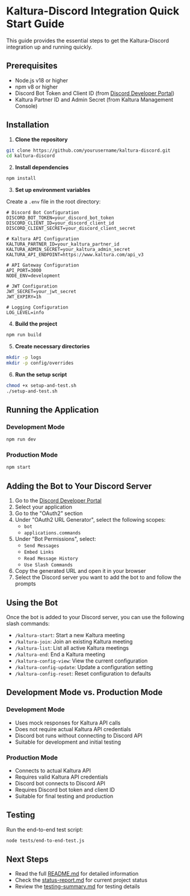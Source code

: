 # Kaltura-Discord Integration Quick Start Guide

This guide provides the essential steps to get the Kaltura-Discord integration up and running quickly.

## Prerequisites

- Node.js v18 or higher
- npm v8 or higher
- Discord Bot Token and Client ID (from [Discord Developer Portal](https://discord.com/developers/applications))
- Kaltura Partner ID and Admin Secret (from Kaltura Management Console)

## Installation

1. **Clone the repository**

```bash
git clone https://github.com/yourusername/kaltura-discord.git
cd kaltura-discord
```

2. **Install dependencies**

```bash
npm install
```

3. **Set up environment variables**

Create a `.env` file in the root directory:

```
# Discord Bot Configuration
DISCORD_BOT_TOKEN=your_discord_bot_token
DISCORD_CLIENT_ID=your_discord_client_id
DISCORD_CLIENT_SECRET=your_discord_client_secret

# Kaltura API Configuration
KALTURA_PARTNER_ID=your_kaltura_partner_id
KALTURA_ADMIN_SECRET=your_kaltura_admin_secret
KALTURA_API_ENDPOINT=https://www.kaltura.com/api_v3

# API Gateway Configuration
API_PORT=3000
NODE_ENV=development

# JWT Configuration
JWT_SECRET=your_jwt_secret
JWT_EXPIRY=1h

# Logging Configuration
LOG_LEVEL=info
```

4. **Build the project**

```bash
npm run build
```

5. **Create necessary directories**

```bash
mkdir -p logs
mkdir -p config/overrides
```

6. **Run the setup script**

```bash
chmod +x setup-and-test.sh
./setup-and-test.sh
```

## Running the Application

### Development Mode

```bash
npm run dev
```

### Production Mode

```bash
npm start
```

## Adding the Bot to Your Discord Server

1. Go to the [Discord Developer Portal](https://discord.com/developers/applications)
2. Select your application
3. Go to the "OAuth2" section
4. Under "OAuth2 URL Generator", select the following scopes:
   - `bot`
   - `applications.commands`
5. Under "Bot Permissions", select:
   - `Send Messages`
   - `Embed Links`
   - `Read Message History`
   - `Use Slash Commands`
6. Copy the generated URL and open it in your browser
7. Select the Discord server you want to add the bot to and follow the prompts

## Using the Bot

Once the bot is added to your Discord server, you can use the following slash commands:

- `/kaltura-start`: Start a new Kaltura meeting
- `/kaltura-join`: Join an existing Kaltura meeting
- `/kaltura-list`: List all active Kaltura meetings
- `/kaltura-end`: End a Kaltura meeting
- `/kaltura-config-view`: View the current configuration
- `/kaltura-config-update`: Update a configuration setting
- `/kaltura-config-reset`: Reset configuration to defaults

## Development Mode vs. Production Mode

### Development Mode

- Uses mock responses for Kaltura API calls
- Does not require actual Kaltura API credentials
- Discord bot runs without connecting to Discord API
- Suitable for development and initial testing

### Production Mode

- Connects to actual Kaltura API
- Requires valid Kaltura API credentials
- Discord bot connects to Discord API
- Requires Discord bot token and client ID
- Suitable for final testing and production

## Testing

Run the end-to-end test script:

```bash
node tests/end-to-end-test.js
```

## Next Steps

- Read the full [README.md](../README.md) for detailed information
- Check the [status-report.md](status-report.md) for current project status
- Review the [testing-summary.md](testing-summary.md) for testing details